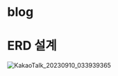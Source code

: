 # blog
# ERD 설계 <br>
![KakaoTalk_20230910_033939365](https://github.com/JeongJaeIk1207/Lv5Assignment/assets/138690080/0323b673-7633-4e4c-be5a-04632a71a610)



